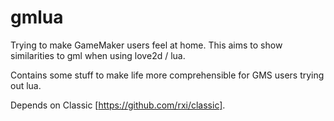 # gmlua
Trying to make GameMaker users feel at home.
This aims to show similarities to gml when using love2d / lua.

Contains some stuff to make life more comprehensible for GMS users trying out lua.

Depends on Classic [https://github.com/rxi/classic].
